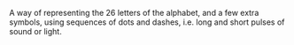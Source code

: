 A way of representing the 26 letters of the alphabet, and a few extra
symbols, using sequences of dots and dashes, i.e. long and short pulses
of sound or light.
